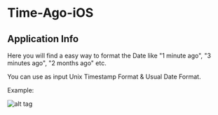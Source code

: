 # Time-Ago-iOS

## Application Info

Here you will find a easy way to format the Date like "1 minute ago", "3 minutes ago", "2 months ago" etc.

You can use as input Unix Timestamp Format & Usual Date Format.

Example:

![alt tag](https://s32.postimg.org/c589e3ob9/example.png)